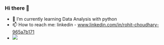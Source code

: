 ### Hi there 👋


- 🌱 I’m currently learning Data Analysis with python
- 📫 How to reach me: linkedin - www.linkedin.com/in/rohit-choudhary-965a7b171
- <img src="https://github-readme-stats.vercel.app/api?username=rohitwork&&show_icons=true&title_color=ffffff&icon_color=bb2acf&text_color=daf7dc&bg_color=151515">
<!--
**rohitwork/rohitwork** is a ✨ _special_ ✨ repository because its `README.md` (this file) appears on your GitHub profile.
-->
